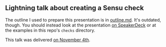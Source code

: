 ## Lightning talk about creating a Sensu check

The outline I used to prepare this presentation is in
[outline.md](https://github.com/webmat/sensu-check-lightning-talk/blob/master/outline.md).
It's outdated, though.
You should instead look at the presentation
[on SpeakerDeck](https://speakerdeck.com/webmat/creating-a-sensu-check) or
at the examples in this repo's `checks` directory.

This talk was delivered [on November 4th](http://www.devopsmtl.com/2013/10/21/november-4th-meetup-monitoring-and-graphing/).
